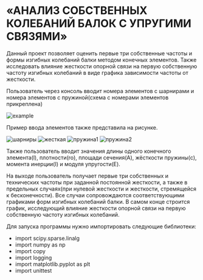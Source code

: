 # «АНАЛИЗ СОБСТВЕННЫХ КОЛЕБАНИЙ БАЛОК С УПРУГИМИ СВЯЗЯМИ»

Данный проект позволяет оценить первые три собственные частоты и формы изгибных колебаний балки методом конечных элементов.
Также исследовать влияние жесткости опорной связи на первую собственную частоту изгибных колебаний в виде графика зависимости
частоты от жесткости. 

Пользователь через консоль вводит номера элементов с шарнирами и номера элементов с пружиной(схема с номерами элементов прикреплена)

![example](https://user-images.githubusercontent.com/99840816/173843016-c112886b-f986-4bcb-a78c-62619e8315fe.PNG)

Пример ввода элементов также представила на рисунке.

![шарниры](https://user-images.githubusercontent.com/99840816/173860878-6b6356a0-5678-448f-88bf-87e1b3e14e08.PNG)
![жесткая](https://user-images.githubusercontent.com/99840816/173860899-9d8b842a-9eca-4d59-8162-f6c7ba449e7f.PNG)
![пружина1](https://user-images.githubusercontent.com/99840816/173860923-cff23769-8866-4ac7-b06c-039d67cff6ab.PNG)
![пружина2](https://user-images.githubusercontent.com/99840816/173860941-b537cf1a-2c30-46b5-b780-19ac873e8333.PNG)

Также пользователь вводит значения длины одного конечного элемента(l), плотности(ro), площади сечения(A), жёсткости пружины(c), момента инерции(I) и модуля упругости(E).

На выходе пользователь получает первые три собственных и технических частоты при заданной постоянной жесткости, а также в предельных случаях(при нулевой жесткости и жесткости, стремящейся к бесконечности). Все случаи сопровождаются соответствующими графиками форм изгибных колебаний балки. В самом конце строится график, исследующий влияние жесткости опорной связи на первую собственную частоту изгибных колебаний.

Для запуска программы нужно импортировать следующие библиотеки:
<ul>
<li>import scipy.sparse.linalg</li>
<li>import numpy as np</li>
<li>import copy</li>
<li>import logging</li>
<li>import matplotlib.pyplot as plt</li>
<li>import unittest</li>
</ul>
